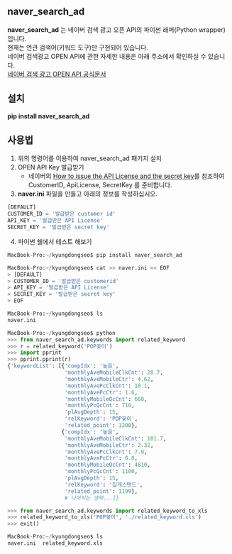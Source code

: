 naver_search_ad
---------------    
**naver_search_ad** 는 네이버 검색 광고 오픈 API의 파이썬 래퍼(Python wrapper)입니다.    
현재는 연관 검색어(키워드 도구)만 구현되어 있습니다.    
네이버 검색광고 OPEN API에 관한 자세한 내용은 아래 주소에서 확인하실 수 있습니다.    
[네이버 검색 광고 OPEN API 공식문서](http://naver.github.io/searchad-apidoc/#/tags/RelKwdStat)    

설치
----
**pip install naver_search_ad**   

사용법
------
1. 위의 명령어를 이용하여 naver_search_ad 패키지 설치
2. OPEN API Key 발급받기
    - 네이버의 [How to issue the API License and the secret key](http://naver.github.io/searchad-apidoc/#/guides)를 참조하여 CustomerID, ApiLicense, SecretKey 를 준비합니다.
3. **naver.ini** 파일을 만들고 아래의 정보를 작성하십시오.
```python
[DEFAULT]
CUSTOMER_ID = '발급받은 customer id'
API_KEY = '발급받은 API License'
SECRET_KEY = '발급받은 secret key'
```
4. 파이썬 쉘에서 테스트 해보기
```python
MacBook-Pro:~/kyungdongseo$ pip install naver_search_ad

MacBook-Pro:~/kyungdongseo$ cat >> naver.ini << EOF
> [DEFAULT]
> CUSTOMER_ID = '발급받은 customerid'
> API_KEY = '발급받은 API License'
> SECRET_KEY = '발급받은 secret key'
> EOF

MacBook-Pro:~/kyungdongseo$ ls
naver.ini    

MacBook-Pro:~/kyungdongseo$ python
>>> from naver_search_ad.keywords import related_keyword
>>> r = related_keyword('POP꽂이')
>>> import pprint
>>> pprint.pprint(r)
{'keywordList': [{'compIdx': '높음',
                  'monthlyAveMobileClkCnt': 28.7,
                  'monthlyAveMobileCtr': 4.62,
                  'monthlyAvePcClkCnt': 10.1,
                  'monthlyAvePcCtr': 1.6,
                  'monthlyMobileQcCnt': 660,
                  'monthlyPcQcCnt': 710,
                  'plAvgDepth': 15,
                  'relKeyword': 'POP꽂이',
                  'related_point': 1200},
                 {'compIdx': '높음',
                  'monthlyAveMobileClkCnt': 101.7,
                  'monthlyAveMobileCtr': 2.32,
                  'monthlyAvePcClkCnt': 7.9,
                  'monthlyAvePcCtr': 0.8,
                  'monthlyMobileQcCnt': 4810,
                  'monthlyPcQcCnt': 1100,
                  'plAvgDepth': 15,
                  'relKeyword': '집게스탠드',
                  'related_point': 1199},
                  # 나머지는 생략...]}

>>> from naver_search_ad.keywords import related_keyword_to_xls
>>> related_keyword_to_xls('POP꽂이', './related_keyword.xls')
>>> exit()

MacBook-Pro:~/kyungdongseo$ ls
naver.ini  related_keyword.xls
```
